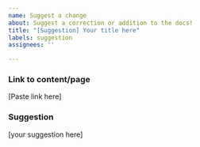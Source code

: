 ```yaml
---
name: Suggest a change
about: Suggest a correction or addition to the docs!
title: "[Suggestion] Your title here"
labels: suggestion
assignees: ''

---
```


### Link to content/page

[Paste link here]

### Suggestion

[your suggestion here]
